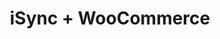 ---
title: "iSync + WooCommerce"
seoTitle: "iSync WooCommerce Integration"
seoDescription: "Integrate iSync and WooCommerce, and you'll be able to streamline your workflow, simplify the ordering process and save time - and money. Find out more about how a iSync WooCommerce Integration can help your business."
lead: "Let Stock2Shop send product updates from iSync to WooCommerce, as well as automatically raise online orders directly into your ERP and instruct your warehouse to fulfill the order. Here’s how we can help you streamline your workflow."
type: "source-channel"
source: "isync"
channel: "woocommerce"
image: "/images/sap-shopify.png"
imageAlt: woocommerce logo
tags: []
aliases:
    - /integrations/isync-woocommerce/
---